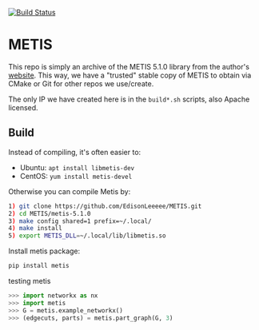 [![Build Status](https://travis-ci.com/scivision/METIS.svg?branch=master)](https://travis-ci.com/scivision/METIS)

# METIS

This repo is simply an archive of the METIS 5.1.0 library from the author's 
[website](http://glaros.dtc.umn.edu/gkhome/metis/metis/download).
This way, we have a "trusted" stable copy of METIS to obtain via CMake or Git for other repos we use/create.

The only IP we have created here is in the `build*.sh` scripts, also Apache licensed.


## Build

Instead of compiling, it's often easier to:

* Ubuntu: `apt install libmetis-dev`
* CentOS: `yum install metis-devel`

Otherwise you can compile Metis by:

```sh
1) git clone https://github.com/EdisonLeeeee/METIS.git
2) cd METIS/metis-5.1.0
3) make config shared=1 prefix=~/.local/
4) make install
5) export METIS_DLL=~/.local/lib/libmetis.so
```

Install metis package:
```bash
pip install metis
```

testing metis
```python
>>> import networkx as nx
>>> import metis
>>> G = metis.example_networkx()
>>> (edgecuts, parts) = metis.part_graph(G, 3)
```

